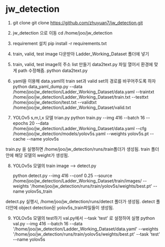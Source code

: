 # jw_detection

1) git clone
    git clone https://github.com/zhuyuan7/jw_detection.git

2) jw_detection 으로 이동
    cd /home/joo/jw_detection

3) requirement 설치 
   pip install -r requirements.txt

4) train, valid, test image 다운받아 Ladder_Working_Dataset 폴더에 넣기

5) train, valid, test image의 주소 list 만들기
   data2text.py  파일 열어서 환경에 맞게 path 수정해줌.
    python data2text.py  


6) yaml을 이용해 data.yaml의 train set과 valid set의 경로를 바꾸어주도록 하자
    python data_yaml_dump.py --data /home/joo/jw_detection/Ladder_Working_Dataset/data.yaml
  --traintxt /home/joo/jw_detection/Ladder_Working_Dataset/train.txt
  --testtxt /home/joo/jw_detection/test.txt
  --validtxt /home/joo/jw_detection/Ladder_Working_Dataset/valid.txt	

7) YOLOv5 s,m,l,x 모델 trian.py
     python train.py --img 416 --batch 16 --epochs 20 --data /home/joo/jw_detection/Ladder_Working_Dataset/data.yaml
  --cfg  /home/joo/jw_detection/models/yolov5s.yaml  --weights yolov5s.pt  --cache  --name yolov5s

train.py 을 실행하면 /home/joo/jw_detection/runs/train폴더가 생성됨. 
train 폴더 안에  해당 모델의 weight가 생성됨.


8) YOLOv5s 모델의 train image --> detect.py
 
   python detect.py  --img 416 --conf 0.25  --source /home/joo/jw_detection/Ladder_Working_Dataset/train/images/
  --weights '/home/joo/jw_detection/runs/train/yolov5s/weights/best.pt'  --name yolov5s_train

detect.py 실행시, /home/joo/jw_detection/runs/detect 폴더가 생성됨.
detect 폴더안에 object detection된 yolov5s_train파일들이 생성됨.


9) YOLOv5s 모델의 test하기 
val.py에서 --task 'test' 로 설정하여 실행
python val.py --img 416 --batch 16  --data '/home/joo/jw_detection/Ladder_Working_Dataset/data.yaml'  --weights '/home/joo/jw_detection/runs/train/yolov5s/weights/best.pt'    --task 'test'  --name yolov5s  
